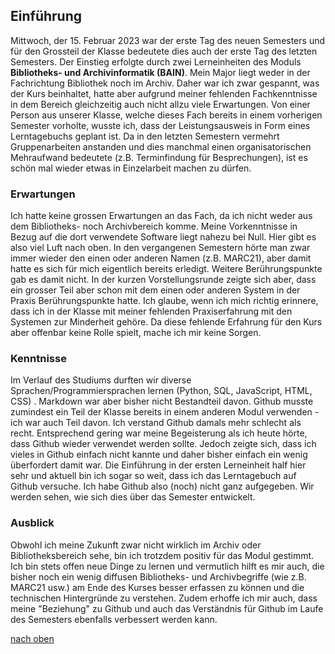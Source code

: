 ## Einführung
Mittwoch, der 15. Februar 2023 war der erste Tag des neuen Semesters und für den Grossteil der Klasse bedeutete dies auch der erste Tag des letzten Semesters. Der Einstieg erfolgte durch zwei Lerneinheiten des Moduls **Bibliotheks- und Archivinformatik (BAIN)**. Mein Major liegt weder in der Fachrichtung Bibliothek noch im Archiv. Daher war ich zwar gespannt, was der Kurs beinhaltet, hatte aber aufgrund meiner fehlenden Fachkenntnisse in dem Bereich gleichzeitig auch nicht allzu viele Erwartungen. Von einer Person aus unserer Klasse, welche dieses Fach bereits in einem vorherigen Semester vorholte, wusste ich, dass der Leistungsausweis in Form eines Lerntagebuchs geplant ist. Da in den letzten Semestern vermehrt Gruppenarbeiten anstanden und dies manchmal einen organisatorischen Mehraufwand bedeutete (z.B. Terminfindung für Besprechungen), ist es schön mal wieder etwas in Einzelarbeit machen zu dürfen. 

### Erwartungen
Ich hatte keine grossen Erwartungen an das Fach, da ich nicht weder aus dem Bibliotheks- noch Archivbereich komme. Meine Vorkenntnisse in Bezug auf die dort verwendete Software liegt nahezu bei Null. Hier gibt es also viel Luft nach oben. In den vergangenen Semestern hörte man zwar immer wieder den einen oder anderen Namen (z.B. MARC21), aber damit hatte es sich für mich eigentlich bereits erledigt. Weitere Berührungspunkte gab es damit nicht. In der kurzen Vorstellungsrunde zeigte sich aber, dass ein grosser Teil aber schon mit dem einen oder anderen System in der Praxis Berührungspunkte hatte. Ich glaube, wenn ich mich richtig erinnere, dass ich in der Klasse mit meiner fehlenden Praxiserfahrung mit den Systemen zur Minderheit gehöre. Da diese fehlende Erfahrung für den Kurs aber offenbar keine Rolle spielt, mache ich mir keine Sorgen. 

### Kenntnisse
Im Verlauf des Studiums durften wir diverse Sprachen/Programmiersprachen lernen (Python, SQL, JavaScript, HTML, CSS) . Markdown war aber bisher nicht Bestandteil davon. Github musste zumindest ein Teil der Klasse bereits in einem anderen Modul verwenden - ich war auch Teil davon. Ich verstand Github damals mehr schlecht als recht. Entsprechend gering war meine Begeisterung als ich heute hörte, dass Github wieder verwendet werden sollte. Jedoch zeigte sich, dass ich vieles in Github einfach nicht kannte und daher bisher einfach ein wenig überfordert damit war. Die Einführung in der ersten Lerneinheit half hier sehr und aktuell bin ich sogar so weit, dass ich das Lerntagebuch auf Github versuche. Ich habe Github also (noch) nicht ganz aufgegeben. Wir werden sehen, wie sich dies über das Semester entwickelt.

### Ausblick
Obwohl ich meine Zukunft zwar nicht wirklich im Archiv oder Bibliotheksbereich sehe, bin ich trotzdem positiv für das Modul gestimmt. Ich bin stets offen neue Dinge zu lernen und vermutlich hilft es mir auch, die bisher noch ein wenig diffusen Bibliotheks- und Archivbegriffe (wie z.B. MARC21 usw.) am Ende des Kurses besser erfassen zu können und die technischen Hintergründe zu verstehen. Zudem erhoffe ich mir auch, dass meine "Beziehung" zu Github und auch das Verständnis für Github im Laufe des Semesters ebenfalls verbessert werden kann.

[nach oben](einführung)
